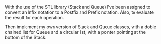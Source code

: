 With the use of the STL library (Stack and Queue) I've been assigned to convert an Infix notation to a Postfix and Prefix notation. 
Also, to evaluate the result for each operation. 

Then implement my own version of Stack and Queue classes, with a doble chained list for Queue and a circular list, with a pointer pointing
at the bottom of the Stack.  